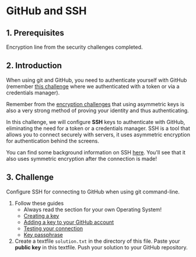 # GitHub and SSH

## 1. Prerequisites

Encryption line from the security challenges completed.

## 2. Introduction

When using git and GitHub, you need to authenticate yourself with GitHub (remember [this challenge](./../../introduction-challenges/03-getting-the-challenges/description.md) where we authenticated with a token or via a credentials manager).

Remember from the [encryption challenges](./../../security-challenges/01-encryption/03-symmetric-and-asymmetric-encryption/description.md) that using asymmetric keys is also a very strong method of proving your identity and thus authenticating.

In this challenge, we will configure **SSH** keys to authenticate with GitHub, eliminating the need for a token or a credentials manager. SSH is a tool that allows you to connect securely with servers, it uses asymmetric encryption for authentication behind the screens. 

You can find some background information on SSH [here](https://levelup.gitconnected.com/what-is-ssh-103f89e3e4b8). You'll see that it also uses symmetric encryption after the connection is made!

## 3. Challenge

Configure SSH for connecting to GitHub when using git command-line.

1. Follow these guides
    * Always read the section for your own Operating System!
    * [Creating a key](https://docs.github.com/en/authentication/connecting-to-github-with-ssh/generating-a-new-ssh-key-and-adding-it-to-the-ssh-agent)
    * [Adding a key to your GitHub account](https://docs.github.com/en/authentication/connecting-to-github-with-ssh/adding-a-new-ssh-key-to-your-github-account)
    * [Testing your connection](https://docs.github.com/en/authentication/connecting-to-github-with-ssh/testing-your-ssh-connection)
    * [Key passphrase](https://docs.github.com/en/authentication/connecting-to-github-with-ssh/working-with-ssh-key-passphrases)
1. Create a textfile `solution.txt` in the directory of this file. Paste your **public key** in this textfile. Push your solution to your GitHub repository.